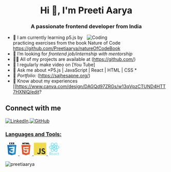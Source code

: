 <h1 align="center">Hi 👋, I'm Preeti Aarya</h1>
<h3 align="center">A passionate frontend developer from India</h3>

<img align="right" alt="Coding" width="250" src="https://media0.giphy.com/media/p5gCVScs3vhu5ujeQM/giphy.webp?cid=ecf05e47tggo9oydeuz51b4jmze8n85ylh6jh20uv56jaety&ep=v1_stickers_search&rid=giphy.webp&ct=s">

- 🔭 I am currently learning p5.js by practicing exercises from the book Nature of Code https://github.com/Preetiaarya/natureOfCodeBook
- 👯 I’m looking for *frontend job/internship with mentorship* 
- 👨‍💻 All of my projects are available at (https://github.com/)
- 📝 I regularly make video on [You Tube]
- 💬 Ask me about *P5.js | JavaScript | React | HTML | CSS *
- 🔹 *Portfolio:* (https://sajhesapne.org/)
- 📄 Know about my experiences [[https://www.canva.com/design/DAGQd97ZRGs/w13qVpzCTUND4HTT7HXNlQ/edit?
## Connect with me  
<p align="left">  
  <a href="[https://linkedin.com/in/preeti-aarya](https://www.linkedin.com/in/preeti-aarya-bbab26306/)" target="blank">
    <img align="center" src="https://raw.githubusercontent.com/rahuldkjain/github-profile-readme-generator/master/src/images/icons/Social/linked-in-alt.svg" alt="LinkedIn" height="30" width="40" />
  </a>  
  <a href="https://github.com/PreetiAarya" target="blank">
    <img align="center" src="https://raw.githubusercontent.com/rahuldkjain/github-profile-readme-generator/master/src/images/icons/Social/github.svg" alt="GitHub" height="30" width="40" />
</p>
<h3 align="left">Languages and Tools:</h3>
<p align="left"> <a href="https://www.w3schools.com/css/" target="blank" rel="noreferrer"> <img src="https://raw.githubusercontent.com/devicons/devicon/master/icons/css3/css3-original-wordmark.svg" alt="css3" width="40" height="40"/> </a> <a href="https://www.w3.org/html/" target="blank" rel="noreferrer"> <img src="https://raw.githubusercontent.com/devicons/devicon/master/icons/html5/html5-original-wordmark.svg" alt="html5" width="40" height="40"/> </a> <a href="https://developer.mozilla.org/en-US/docs/Web/JavaScript" target="blank" rel="noreferrer"> <img src="https://raw.githubusercontent.com/devicons/devicon/master/icons/javascript/javascript-original.svg" alt="javascript" width="40" height="40"/> </a> <a href="https://reactjs.org/" target="blank" rel="noreferrer"> <img src="https://raw.githubusercontent.com/devicons/devicon/master/icons/react/react-original-wordmark.svg" alt="react" width="40" height="40"/> </a> </p>
<p><img align="center" src="https://github-readme-stats.vercel.app/api/top-langs?username=preetiaarya&show_icons=true&locale=en&layout=compact" alt="preetiaarya" /></p
## 🎯 Latest Projects  
- 🚀 [Project Name 1](#)  
- 🌟 [Project Name 2](#)  
- 💡 [Project Name 3](#)  





